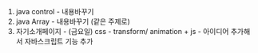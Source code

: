 1) java control - 내용바꾸기
1) java Array - 내용바꾸기  (같은 주제로)
1) 자기소개페이지 - (금요일)  css - transform/ animation
                          + js - 아이디어 추가해서 자바스크립트 기능 추가
